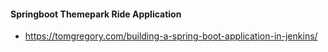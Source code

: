 #### Springboot Themepark Ride Application
  - https://tomgregory.com/building-a-spring-boot-application-in-jenkins/
